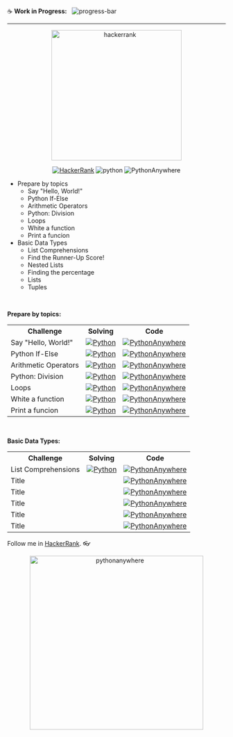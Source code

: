 :coffee: **Work in Progress:**  
![progress-bar](https://geps.dev/progress/3?dangerColor=800000&warningColor=ff9900&successColor=006600)

---

<div align="center">
<a href="https://www.hackerrank.com/profile/mayannait">
<img src="https://hrcdn.net/fcore/assets/brand/logo-new-white-green-a5cb16e0ae.svg" alt="hackerrank" width="300px">
</a>
</div>

<div align="center">

[![HackerRank](https://img.shields.io/badge/HackerRank-00EA64.svg?style=for-the-badge&logo=HackerRank&logoColor=white)](https://www.hackerrank.com/profile/mayannait) ![python](https://img.shields.io/badge/Python-3776AB.svg?style=for-the-badge&logo=Python&logoColor=white) ![PythonAnywhere](https://img.shields.io/badge/PythonAnywhere-1D9FD7.svg?style=for-the-badge&logo=PythonAnywhere&logoColor=white)

</div>


<!-- HACKERRANK -->
- Prepare by topics
  - Say "Hello, World!"  
  - Python If-Else 
  - Arithmetic Operators 
  - Python: Division 
  - Loops
  - White a function
  - Print a funcion
- Basic Data Types
  - List Comprehensions
  - Find the Runner-Up Score!  
  - Nested Lists
  - Finding the percentage
  - Lists
  - Tuples

<!-- Prepare by topics -->
</br>
<table>
<tr> 
<p align="left"><b>Prepare by topics:</b></p>
<th>Challenge</th>
<th>Solving</th>
<th>Code</th>
</tr>
<tr>
<!-- Fim da Linha-->
<!-- Início da Linha -->
<td>Say "Hello, World!"</td>
<td>
<a href="/prepare-by-topics/hello-world.md">
<img src="https://img.shields.io/badge/Python-3776AB.svg?style=flat&logo=Python&logoColor=white" alt="Python"></a>
</td>
<td>
<a href="/prepare-by-topics/hello-world.md">
<img src="https://img.shields.io/badge/PythonAnywhere-1D9FD7.svg?style=flat&logo=PythonAnywhere&logoColor=white" alt="PythonAnywhere"></a>
</td>
</tr>
<tr>
<!-- Fim da Linha-->
<!-- Início da Linha -->
<td>Python If-Else</td>
<td>
<a href="/prepare-by-topics/if-else.md">
<img src="https://img.shields.io/badge/Python-3776AB.svg?style=flat&logo=Python&logoColor=white" alt="Python"></a>
</td>
<td>
<a href="/prepare-by-topics/if-else.md">
<img src="https://img.shields.io/badge/PythonAnywhere-1D9FD7.svg?style=flat&logo=PythonAnywhere&logoColor=white" alt="PythonAnywhere">
</a>
</td>
</tr>
<!-- Fim da Linha-->
<!-- Início da Linha -->
<tr>
<td>Arithmetic Operators</td>
<td>
<a href="/prepare-by-topics/arithmetic-operators.md">
<img src="https://img.shields.io/badge/Python-3776AB.svg?style=flat&logo=Python&logoColor=white" alt="Python"></a>
</td>
<td>
<a href="/prepare-by-topics/arithmetic-operators.md">
<img src="https://img.shields.io/badge/PythonAnywhere-1D9FD7.svg?style=flat&logo=PythonAnywhere&logoColor=white" alt="PythonAnywhere">
</a></td>
</tr>
<!-- Fim da Linha-->
<!-- Início da Linha -->
<tr>
<td>Python: Division</td>
<td><a href="/prepare-by-topics/division.md">
<img src="https://img.shields.io/badge/Python-3776AB.svg?style=flat&logo=Python&logoColor=white" alt="Python"></a></td>
<td>
<a href="/prepare-by-topics/division.md">
<img src="https://img.shields.io/badge/PythonAnywhere-1D9FD7.svg?style=flat&logo=PythonAnywhere&logoColor=white" alt="PythonAnywhere"></a>
</td>
</tr>
<!-- Fim da Linha-->
<!-- Início da Linha -->
<tr>
<td>Loops</td>
<td><a href="/prepare-by-topics/loops.md">
<img src="https://img.shields.io/badge/Python-3776AB.svg?style=flat&logo=Python&logoColor=white" alt="Python"></a></td>
<td>
<a href="https://www.pythonanywhere.com/user/mayannaoliveira/shares/1a3e4bd12ef746a982b620c82c64bb9b/">
<img src="https://img.shields.io/badge/PythonAnywhere-1D9FD7.svg?style=flat&logo=PythonAnywhere&logoColor=white" alt="PythonAnywhere">
</a>
</td>
</tr>
<!-- Fim da Linha-->
<!-- Início da Linha -->
<tr>
<td>White a function</td>
<td><a href="/prepare-by-topics/write-function.md">
<img src="https://img.shields.io/badge/Python-3776AB.svg?style=flat&logo=Python&logoColor=white" alt="Python"></a></td>
<td>
<a href="/prepare-by-topics/write-function.py">
<img src="https://img.shields.io/badge/PythonAnywhere-1D9FD7.svg?style=flat&logo=PythonAnywhere&logoColor=white" alt="PythonAnywhere">
</a></td>
</tr>
<!-- Fim da Linha-->
<!-- Início da Linha -->
<tr>
<td>Print a funcion</td>
<td><a href="/prepare-by-topics/print-function.md">
<img src="https://img.shields.io/badge/Python-3776AB.svg?style=flat&logo=Python&logoColor=white" alt="Python"></a></td>
<td>
<a href="/prepare-by-topics/print-function.py">
<img src="https://img.shields.io/badge/PythonAnywhere-1D9FD7.svg?style=flat&logo=PythonAnywhere&logoColor=white" alt="PythonAnywhere">
</a></td>
</tr>
</table>

<!-- Basic Data Types -->
</br>
<table>
<tr> 
<p align="left"><b>Basic Data Types:</b></p>
<th>Challenge</th>
<th>Solving</th>
<th>Code</th>
</tr>
<tr>
<!-- Fim da Linha-->
<!-- Início da Linha -->
<tr>
<td>List Comprehensions</td>
<td><a href="/basic-data-types/list-comprehensions.md">
<img src="https://img.shields.io/badge/Python-3776AB.svg?style=flat&logo=Python&logoColor=white" alt="Python"></a></td>
<td>
<a href="/basic-data-types/list-comprehensions.py">
<img src="https://img.shields.io/badge/PythonAnywhere-1D9FD7.svg?style=flat&logo=PythonAnywhere&logoColor=white" alt="PythonAnywhere">
</a></td>
</tr>
<!-- Fim da Linha-->
<!-- Início da Linha -->
<tr>
<td>Title</td>
<td><a href="/basic-data-types/">
<img src="https://img.shields.io/badge/Python-3776AB.svg?style=flat&logo=Python&logoColor=white" alt=""Python"></a></td>
<td>
<a href=" ">
<img src="https://img.shields.io/badge/PythonAnywhere-1D9FD7.svg?style=flat&logo=PythonAnywhere&logoColor=white" alt="PythonAnywhere">
</a></td>
</tr>
<!-- Fim da Linha-->
<!-- Início da Linha -->
<tr>
<td>Title</td>
<td><a href="/basic-data-types/">
<img src="https://img.shields.io/badge/Python-3776AB.svg?style=flat&logo=Python&logoColor=white" alt=""Python"></a></td>
<td>
<a href=" ">
<img src="https://img.shields.io/badge/PythonAnywhere-1D9FD7.svg?style=flat&logo=PythonAnywhere&logoColor=white" alt="PythonAnywhere">
</a></td>
</tr>
<!-- Fim da Linha-->
<!-- Início da Linha -->
<tr>
<td>Title</td>
<td><a href="/basic-data-types/">
<img src="https://img.shields.io/badge/Python-3776AB.svg?style=flat&logo=Python&logoColor=white" alt=""Python"></a></td>
<td>
<a href=" ">
<img src="https://img.shields.io/badge/PythonAnywhere-1D9FD7.svg?style=flat&logo=PythonAnywhere&logoColor=white" alt="PythonAnywhere">
</a></td>
</tr>
<!-- Fim da Linha-->
<!-- Início da Linha -->
<tr>
<td>Title</td>
<td><a href="/basic-data-types/">
<img src="https://img.shields.io/badge/Python-3776AB.svg?style=flat&logo=Python&logoColor=white" alt=""Python"></a></td>
<td>
<a href=" ">
<img src="https://img.shields.io/badge/PythonAnywhere-1D9FD7.svg?style=flat&logo=PythonAnywhere&logoColor=white" alt="PythonAnywhere">
</a></td>
</tr>
<!-- Fim da Linha-->
<!-- Início da Linha -->
<tr>
<td>Title</td>
<td><a href="/basic-data-types/">
<img src="https://img.shields.io/badge/Python-3776AB.svg?style=flat&logo=Python&logoColor=white" alt=""Python"></a></td>
<td>
<a href=" ">
<img src="https://img.shields.io/badge/PythonAnywhere-1D9FD7.svg?style=flat&logo=PythonAnywhere&logoColor=white" alt="PythonAnywhere">
</a></td>
</tr>
<!-- Fim da Linha-->
</table>


Follow me in [HackerRank](https://www.hackerrank.com/profile/mayannait). :eyeglasses:


<div align="center">
<a href="https://www.pythonanywhere.com/user/mayannaoliveira">
<img src="https://www.pythonanywhere.com/static/anywhere/images/PA-logo.svg" alt="pythonanywhere" width="400px">
<a>
</div>